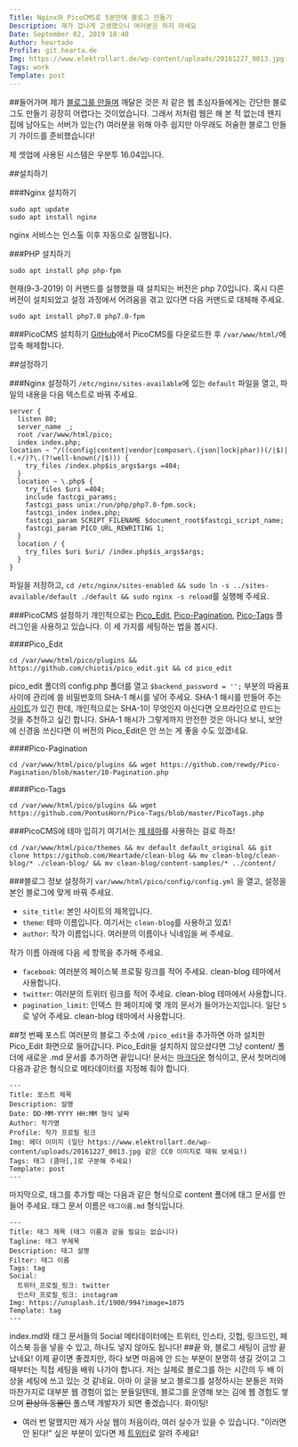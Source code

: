 ```yaml
---
Title: Nginx와 PicoCMS로 5분만에 블로그 만들기
Description: 제가 겁나게 고생했으니 여러분은 하지 마세요
Date: September 02, 2019 18:40
Author: heartade
Profile: git.hearta.de
Img: https://www.elektrollart.de/wp-content/uploads/20161227_0013.jpg
Tags: work
Template: post
---
```


##들어가며
제가 [블로그를 만들며](%base_url%/first_post) 깨달은 것은 저 같은 웹 초심자들에게는 간단한 블로그도 만들기 굉장히 어렵다는 것이었습니다. 그래서 저처럼 웹은 해 본 적 없는데 왠지 집에 남아도는 서버가 있는(?) 여러분을 위해 아주 쉽지만 아무래도 허술한 블로그 만들기 가이드를 준비했습니다!


제 셋업에 사용된 시스템은 우분투 16.04입니다.


##설치하기

###Nginx 설치하기
```
sudo apt update
sudo apt install nginx
```
nginx 서비스는 인스톨 이후 자동으로 실행됩니다.


###PHP 설치하기
```
sudo apt install php php-fpm
```


현재(9-3-2019) 이 커맨드를 실행했을 때 설치되는 버전은 php 7.0입니다. 혹시 다른 버전이 설치되었고 설정 과정에서 어려움을 겪고 있다면 다음 커맨드로 대체해 주세요.
```
sudo apt install php7.0 php7.0-fpm
```


###PicoCMS 설치하기
[GitHub](https://github.com/picocms/Pico/releases/tag/v2.0.4)에서 PicoCMS를 다운로드한 후 `/var/www/html/`에 압축 해제합니다.


##설정하기

###Nginx 설정하기
`/etc/nginx/sites-available`에 있는 `default` 파일을 열고, 파일의 내용을 다음 텍스트로 바꿔 주세요.


```
server {
  listen 80;
  server_name _;
  root /var/www/html/pico;
  index index.php;
location ~ ^/((config|content|vendor|composer\.(json|lock|phar))(/|$)|(.+/)?\.(?!well-known(/|$))) {
    try_files /index.php$is_args$args =404;
  }
  location ~ \.php$ {
    try_files $uri =404;
    include fastcgi_params;
    fastcgi_pass unix:/run/php/php7.0-fpm.sock;
    fastcgi_index index.php;
    fastcgi_param SCRIPT_FILENAME $document_root$fastcgi_script_name;
    fastcgi_param PICO_URL_REWRITING 1;
  }
  location / {
    try_files $uri $uri/ /index.php$is_args$args;
  }
}
```


파일을 저장하고, `cd /etc/nginx/sites-enabled && sudo ln -s ../sites-available/default ./default && sudo nginx -s reload`를 실행해 주세요.


###PicoCMS 설정하기
개인적으로는 [Pico_Edit](https://github.com/chiotis/pico_edit), [Pico-Pagination](https://github.com/rewdy/Pico-Pagination), [Pico-Tags](https://github.com/PontusHorn/Pico-Tags) 플러그인을 사용하고 있습니다. 이 세 가지를 세팅하는 법을 봅시다.


####Pico_Edit
```
cd /var/www/html/pico/plugins && https://github.com/chiotis/pico_edit.git && cd pico_edit
```


pico_edit 폴더의 config.php 폴더를 열고
```$backend_password = '';``` 부분의 따옴표 사이에 관리에 쓸 비밀번호의 SHA-1 해시를 넣어 주세요. SHA-1 해시를 만들어 주는 [사이트](http://www.sha1-online.com)가 있긴 한데, 개인적으로는 SHA-1이 무엇인지 아신다면 오프라인으로 만드는 것을 추천하고 싶긴 합니다. SHA-1 해시가 그렇게까지 안전한 것은 아니다 보니, 보안에 신경을 쓰신다면 이 버전의 Pico_Edit은 안 쓰는 게 좋을 수도 있겠네요.


####Pico-Pagination
```
cd /var/www/html/pico/plugins && wget https://github.com/rewdy/Pico-Pagination/blob/master/10-Pagination.php
```


####Pico-Tags
```
cd /var/www/html/pico/plugins && wget https://github.com/PontusHorn/Pico-Tags/blob/master/PicoTags.php
```


###PicoCMS에 테마 입히기
여기서는 [제 테마](%base_url%/new-pico-theme)를 사용하는 걸로 하죠!
```
cd /var/www/html/pico/themes && mv default default_original && git clone https://github.com/Heartade/clean-blog && mv clean-blog/clean-blog/* ./clean-blog/ && mv clean-blog/content-samples/* ../content/
```


###블로그 정보 설정하기
```var/www/html/pico/config/config.yml``` 을 열고, 설정을 본인 블로그에 맞게 바꿔 주세요.


* `site_title`: 본인 사이트의 제목입니다.
* `theme`: 테마 이름입니다. 여기서는 `clean-blog`를 사용하고 있죠!
* `author`: 작가 이름입니다. 여러분의 이름이나 닉네임을 써 주세요.


작가 이름 아래에 다음 세 항목을 추가해 주세요.
* `facebook`: 여러분의 페이스북 프로필 링크를 적어 주세요. clean-blog 테마에서 사용합니다.
* `twitter`: 여러분의 트위터 링크를 적어 주세요. clean-blog 테마에서 사용합니다.
* `pagination_limit`: 인덱스 한 페이지에 몇 개의 문서가 들어가는지입니다. 일단 `5`로 넣어 주세요. clean-blog 테마에서 사용합니다.


##첫 번째 포스트
여러분의 블로그 주소에 `/pico_edit`을 추가하면 아까 설치한 Pico_Edit 화면으로 들어갑니다. Pico_Edit을 설치하지 않으셨다면 그냥 content/ 폴더에 새로운 .md 문서를 추가하면 끝입니다!
문서는 [마크다운](https://en.wikipedia.org/wiki/Markdown) 형식이고, 문서 첫머리에 다음과 같은 형식으로 메타데이터를 지정해 줘야 합니다.
```
---
Title: 포스트 제목
Description: 설명
Date: DD-MM-YYYY HH:MM 형식 날짜
Author: 작가명
Profile: 작가 프로필 링크
Img: 헤더 이미지 (일단 https://www.elektrollart.de/wp-content/uploads/20161227_0013.jpg 같은 CC0 이미지로 때워 보세요!)
Tags: 태그 (콤마[,]로 구분해 주세요)
Template: post
---
```
마지막으로, 태그를 추가할 때는 다음과 같은 형식으로 content 폴더에 태그 문서를 만들어 주세요. 태그 문서 이름은 `태그이름.md` 형식입니다.
```
---
Title: 태그 제목 (태그 이름과 같을 필요는 없습니다)
Tagline: 태그 부제목
Description: 태그 설명
Filter: 태그 이름
Tags: tag
Social:
  트위터_프로필_링크: twitter
  인스타_프로필_링크: instagram
Img: https://unsplash.it/1900/994?image=1075
Template: tag
---
```
index.md와 태그 문서들의 Social 메타데이터에는 트위터, 인스타, 깃헙, 링크드인, 페이스북 등을 넣을 수 있고, 하나도 넣지 않아도 됩니다!
##끝
와, 블로그 세팅이 금방 끝났네요! 이제 끝이면 좋겠지만, 하다 보면 마음에 안 드는 부분이 분명히 생길 것이고 그 때부터는 직접 세팅을 배워 나가야 합니다. 저는 실제로 블로그를 하는 시간의 두 배 이상을 세팅에 쓰고 있는 것 같네요. 아마 이 글을 보고 블로그를 설정하시는 분들은 저와 마찬가지로 대부분 웹 경험이 없는 분들일텐데, 블로그를 운영해 보는 김에 웹 경험도 쌓으며 ~~환상의 동물인~~ 풀스택 개발자가 되면 좋겠습니다. 화이팅!


* 여러 번 말했지만 제가 사실 웹이 처음이라, 여러 실수가 있을 수 있습니다. "이러면 안 된다!" 싶은 부분이 있다면 제 [트위터](https://twitter.com/heartade_)로 알려 주세요!
